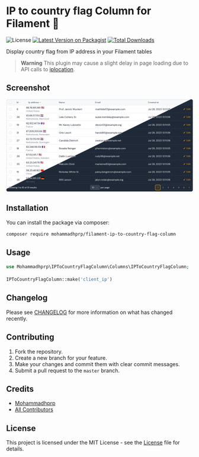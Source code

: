 # IP to country flag Column for Filament 🚩

![License](https://img.shields.io/github/license/mohammadhprp/filament-ip-to-country-flag-column)
[![Latest Version on Packagist](https://img.shields.io/packagist/v/mohammadhprp/filament-ip-to-country-flag-column.svg?style=flat-square)](https://packagist.org/packages/mohammadhprp/filament-ip-to-country-flag-column)
[![Total Downloads](https://img.shields.io/packagist/dt/mohammadhprp/filament-ip-to-country-flag-column.svg?style=flat-square)](https://packagist.org/packages/mohammadhprp/filament-ip-to-country-flag-column)

Display country flag from IP address in your Filament tables

> **Warning**
> This plugin may cause a slight delay in page loading due to API calls to [iplocation](https://iplocation.com).

## Screenshot

![image](.github/assets/screenshot.png)

## Installation

You can install the package via composer:
```bash
composer require mohammadhprp/filament-ip-to-country-flag-column
```

## Usage

```php
use Mohammadhprp\IPToCountryFlagColumn\Columns\IPToCountryFlagColumn;

IPToCountryFlagColumn::make('client_ip')
```

## Changelog

Please see [CHANGELOG](CHANGELOG.md) for more information on what has changed recently.

## Contributing

1. Fork the repository.
2. Create a new branch for your feature.
3. Make your changes and commit them with clear commit messages.
4. Submit a pull request to the `master` branch.

## Credits

- [Mohammadhprp](https://github.com/mohammadhprp)
- [All Contributors](https://github.com/mohammadhprp/filament-ip-to-country-flag-column/contributors)

## License

This project is licensed under the MIT License - see the [License](LICENSE) file for details.
